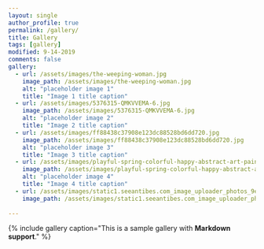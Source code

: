 ```yaml
---
layout: single
author_profile: true
permalink: /gallery/
title: Gallery
tags: [gallery]
modified: 9-14-2019
comments: false
gallery:
  - url: /assets/images/the-weeping-woman.jpg
    image_path: /assets/images/the-weeping-woman.jpg
    alt: "placeholder image 1"
    title: "Image 1 title caption"
  - url: /assets/images/5376315-QMKVVEMA-6.jpg
    image_path: /assets/images/5376315-QMKVVEMA-6.jpg
    alt: "placeholder image 2"
    title: "Image 2 title caption"
  - url: /assets/images/ff88438c37908e123dc88528bd6dd720.jpg
    image_path: /assets/images/ff88438c37908e123dc88528bd6dd720.jpg
    alt: "placeholder image 3"
    title: "Image 3 title caption"  
  - url: /assets/images/playful-spring-colorful-happy-abstract-art-painting-modern-art-prints.jpg
    image_path: /assets/images/playful-spring-colorful-happy-abstract-art-painting-modern-art-prints.jpg
    alt: "placeholder image 4"
    title: "Image 4 title caption"
  - url: /assets/images/static1.seeantibes.com_image_uploader_photos_9e_large_pablo-picasso (1).jpg
    image_path: /assets/images/static1.seeantibes.com_image_uploader_photos_9e_large_pablo-picasso (1).jpg
    
---
```


{% include gallery caption="This is a sample gallery with **Markdown support**." %}

